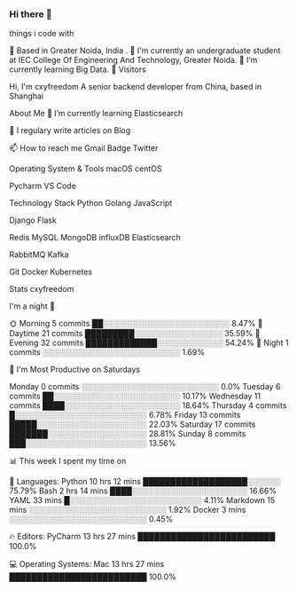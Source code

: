 ### Hi there 👋
things i code with


📍 Based in Greater Noida, India .
🏦 I'm currently an undergraduate student at IEC College Of Engineering And Technology, Greater Noida.
🌱 I’m currently learning Big Data.
:cherry_blossom:
Visitors


Hi, I'm cxyfreedom
A senior backend developer from China, based in Shanghai

About Me
🌱 I’m currently learning Elasticsearch

📝 I regulary write articles on Blog

📫 How to reach me Gmail Badge Twitter

Operating System & Tools
macOS centOS

Pycharm VS Code

Technology Stack
Python Golang JavaScript

Django Flask

Redis MySQL MongoDB influxDB Elasticsearch

RabbitMQ Kafka

Git Docker Kubernetes

Stats
cxyfreedom

I'm a night 🦉

🌞 Morning    5 commits      ██░░░░░░░░░░░░░░░░░░░░░░░   8.47% 
🌆 Daytime    21 commits     █████████░░░░░░░░░░░░░░░░   35.59% 
🌃 Evening    32 commits     █████████████░░░░░░░░░░░░   54.24% 
🌙 Night      1 commits      ░░░░░░░░░░░░░░░░░░░░░░░░░   1.69%

📅 I'm Most Productive on Saturdays

Monday       0 commits      ░░░░░░░░░░░░░░░░░░░░░░░░░   0.0% 
Tuesday      6 commits      ██░░░░░░░░░░░░░░░░░░░░░░░   10.17% 
Wednesday    11 commits     ████░░░░░░░░░░░░░░░░░░░░░   18.64% 
Thursday     4 commits      █░░░░░░░░░░░░░░░░░░░░░░░░   6.78% 
Friday       13 commits     █████░░░░░░░░░░░░░░░░░░░░   22.03% 
Saturday     17 commits     ███████░░░░░░░░░░░░░░░░░░   28.81% 
Sunday       8 commits      ███░░░░░░░░░░░░░░░░░░░░░░   13.56%

📊 This week I spent my time on

💬 Languages: 
Python                   10 hrs 12 mins      ███████████████████░░░░░░   75.79% 
Bash                     2 hrs 14 mins       ████░░░░░░░░░░░░░░░░░░░░░   16.66% 
YAML                     33 mins             █░░░░░░░░░░░░░░░░░░░░░░░░   4.11% 
Markdown                 15 mins             ░░░░░░░░░░░░░░░░░░░░░░░░░   1.92% 
Docker                   3 mins              ░░░░░░░░░░░░░░░░░░░░░░░░░   0.45%

🔥 Editors: 
PyCharm                  13 hrs 27 mins      █████████████████████████   100.0%

💻 Operating Systems: 
Mac                      13 hrs 27 mins      █████████████████████████   100.0%
